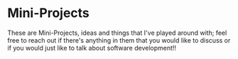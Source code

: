 # Mini-Projects
These are Mini-Projects, ideas and things that I've played around with; feel free to reach out if there's anything in them that you would like to discuss or if you would just like to talk about software development!!